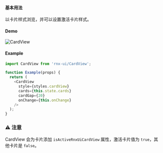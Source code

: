 
#### 基本用法
以卡片样式浏览，并可以设置激活卡片样式。

#### Demo

![CardView](http://wx3.sinaimg.cn/mw690/4c8b519dly1fdgvohgt53g20hs0wsaip.gif)

#### Example

```JavaScript
import CardView from 'rnx-ui/CardView';

function Example(props) {
  return (
    <CardView
      style={styles.cardView}
      cards={this.state.cards}
      cardGap={20}
      onChange={this.onChange}
    />
  );
}
```

### ⚠️ 注意

CardView 会为卡片添加 `isActiveRnxUiCardView` 属性，激活卡片值为 `true`，其他卡片是 `false`。


